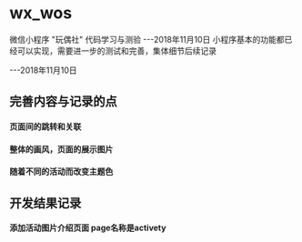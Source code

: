 # wx_wos
微信小程序 "玩偶社" 代码学习与测验
---2018年11月10日
小程序基本的功能都已经可以实现，需要进一步的测试和完善，集体细节后续记录

---2018年11月10日
## 完善内容与记录的点
#### 页面间的跳转和关联
#### 整体的画风，页面的展示图片
#### 随着不同的活动而改变主题色


## 开发结果记录
#### 添加活动图片介绍页面 page名称是activety







